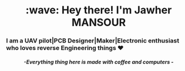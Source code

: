 <h1 align="Center" id="macropower-title">:wave: Hey there! I'm Jawher MANSOUR</h1>
<h3 align="left">I am a UAV pilot|PCB Designer|Maker|Electronic enthusiast who loves reverse Engineering things  ❤️  </h3>
<h5 align="Center">-Everything thing here is made with coffee and computers -  </h5>
<!--
**jawher-Mansour/jawher-Mansour** is a ✨ _special_ ✨ repository because its `README.md` (this file) appears on your GitHub profile.

Here are some ideas to get you started:

- 🔭 I’m currently working on ...
- 🌱 I’m currently learning ...
- 👯 I’m looking to collaborate on ...
- 🤔 I’m looking for help with ...
- 💬 Ask me about ...
- 📫 How to reach me: ...
- 😄 Pronouns: ...
- ⚡ Fun fact: ...
-->
